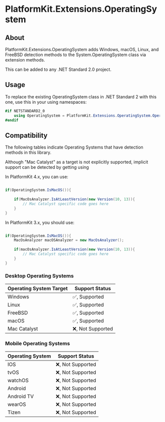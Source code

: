 ﻿# PlatformKit.Extensions.OperatingSystem


## About

PlatformKit.Extensions.OperatingSystem adds Windows, macOS, Linux, and FreeBSD detection methods to the System.OperatingSystem class via extension methods.

This can be added to any .NET Standard 2.0 project.


## Usage
To replace the existing OperatingSystem class in .NET Standard 2 with this one, use this in your using namespaces:

```csharp
#if NETSTANDARD2_0
    using OperatingSystem = PlatformKit.Extensions.OperatingSystem.OperatingSystemExtension;
#endif
```

## Compatibility
The following tables indicate Operating Systems that have detection methods in this library.

Although "Mac Catalyst" as a target is not explicitly supported, implicit support can be detected by getting using 

In PlatformKit 4.x, you can use:
```csharp

if(OperatingSystem.IsMacOS()){
    
    if(MacOsAnalyzer.IsAtLeastVersion(new Version(10, 13)){
        // Mac Catalyst specific code goes here
    }
}
```

In PlatformKit 3.x, you should use:
```csharp

if(OperatingSystem.IsMacOS()){
    MacOsAnalyzer macOSAnalyzer = new MacOsAnalyzer();
    
    if(macOsAnalyzer.IsAtLeastVersion(new Version(10, 13)){
        // Mac Catalyst specific code goes here
    }
}
```


### Desktop Operating Systems
| Operating System Target | Support Status                |
|-------------------------|-------------------------------|
| Windows                 | :white_check_mark:, Supported | 
| Linux                   | :white_check_mark:, Supported | 
| FreeBSD                 | :white_check_mark:, Supported |
| macOS                   | :white_check_mark:, Supported |
| Mac Catalyst            | :x:, Not Supported            | 

### Mobile Operating Systems
| Operating System | Support Status     |
|------------------|--------------------|
| IOS              | :x:, Not Supported |
| tvOS             | :x:, Not Supported |
| watchOS          | :x:, Not Supported |
| Android          | :x:, Not Supported |
| Android TV       | :x:, Not Supported |
| wearOS           | :x:, Not Supported |
| Tizen            | :x:, Not Supported |
